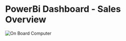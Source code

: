 # PowerBi Dashboard - Sales Overview

![On Board Computer](https://github.com/guilionzzo/Sales-Dashboard/blob/master/summary.png)
